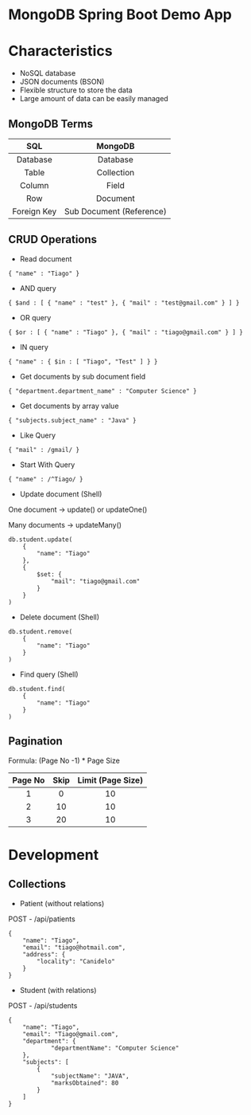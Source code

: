 # MongoDB Spring Boot Demo App

# Characteristics

* NoSQL database
* JSON documents (BSON)
* Flexible structure to store the data
* Large amount of data can be easily managed

## MongoDB Terms

SQL         | MongoDB
 :---:      | :---: |
Database    | Database |
Table       | Collection
Column      | Field
Row         | Document
Foreign Key | Sub Document (Reference)

## CRUD Operations

* Read document
```
{ "name" : "Tiago" }
```

* AND query
```
{ $and : [ { "name" : "test" }, { "mail" : "test@gmail.com" } ] }
```

* OR query
```
{ $or : [ { "name" : "Tiago" }, { "mail" : "tiago@gmail.com" } ] }
```

* IN query
```
{ "name" : { $in : [ "Tiago", "Test" ] } }
```

* Get documents by sub document field
```
{ "department.department_name" : "Computer Science" }
```

* Get documents by array value
```
{ "subjects.subject_name" : "Java" }
```

* Like Query
```
{ "mail" : /gmail/ }
```

* Start With Query
```
{ "name" : /^Tiago/ }
```

* Update document (Shell)

One document -> update() or updateOne()

Many documents -> updateMany()

```
db.student.update(
    {
        "name": "Tiago"
    },
    {
        $set: {
            "mail": "tiago@gmail.com"
        }
    }
)
```

* Delete document (Shell)

```
db.student.remove(
    {
        "name": "Tiago"
    }
)
```

* Find query (Shell)

```
db.student.find(
    {
        "name": "Tiago"
    }
)
```

## Pagination

Formula: (Page No -1) * Page Size

Page No | Skip | Limit (Page Size)
 :---:  | :---:| :---: |
1       | 0    | 10
2       | 10   | 10 
3       | 20   | 10

# Development

## Collections

* Patient (without relations)

POST - /api/patients

```
{
    "name": "Tiago",
    "email": "tiago@hotmail.com",
    "address": {
        "locality": "Canidelo"
    }
}
```

* Student (with relations) 

POST - /api/students

```
{
    "name": "Tiago",
    "email": "Tiago@gmail.com",
    "department": {
            "departmentName": "Computer Science"
    },
    "subjects": [
        {
            "subjectName": "JAVA",
            "marksObtained": 80
        }
    ]
}
```